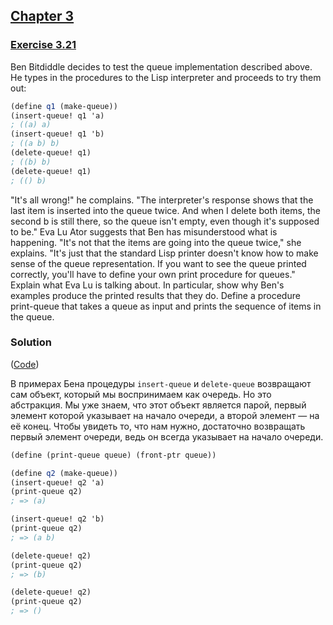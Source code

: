 ## [Chapter 3](../index.md#3-Modularity-Objects-and-State)

### [Exercise 3.21](https://mitpress.mit.edu/sites/default/files/sicp/full-text/book/book-Z-H-22.html#%_thm_3.21)

Ben Bitdiddle decides to test the queue implementation described above. He types in the procedures to the Lisp interpreter and proceeds to try them out:

```scheme
(define q1 (make-queue))
(insert-queue! q1 'a)
; ((a) a)
(insert-queue! q1 'b)
; ((a b) b)
(delete-queue! q1)
; ((b) b)
(delete-queue! q1)
; (() b)
```

"It's all wrong!" he complains. "The interpreter's response shows that the last item is inserted into the queue twice. And when I delete both items, the second b is still there, so the queue isn't empty, even though it's supposed to be." Eva Lu Ator suggests that Ben has misunderstood what is happening. "It's not that the items are going into the queue twice," she explains. "It's just that the standard Lisp printer doesn't know how to make sense of the queue representation. If you want to see the queue printed correctly, you'll have to define your own print procedure for queues." Explain what Eva Lu is talking about. In particular, show why Ben's examples produce the printed results that they do. Define a procedure print-queue that takes a queue as input and prints the sequence of items in the queue. 

### Solution

([Code](../../src/Chapter%203/Exercise%203.21.scm))

В примерах Бена процедуры `insert-queue` и `delete-queue` возвращают сам объект, который мы воспринимаем как очередь. Но это абстракция. Мы уже знаем, что этот объект является парой, первый элемент которой указывает на начало очереди, а второй элемент — на её конец. Чтобы увидеть то, что нам нужно, достаточно возвращать первый элемент очереди, ведь он всегда указывает на начало очереди.

```scheme
(define (print-queue queue) (front-ptr queue))

(define q2 (make-queue))
(insert-queue! q2 'a)
(print-queue q2)
; => (a)

(insert-queue! q2 'b)
(print-queue q2)
; => (a b)

(delete-queue! q2)
(print-queue q2)
; => (b)

(delete-queue! q2)
(print-queue q2)
; => ()
```

